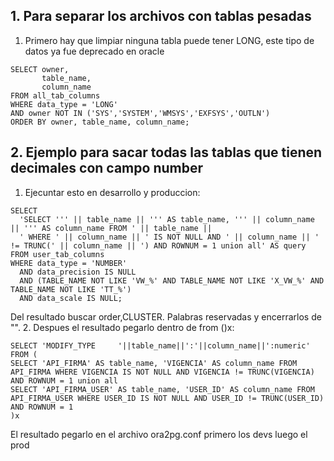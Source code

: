 ## 1. Para separar los archivos con tablas pesadas
1. Primero hay que limpiar ninguna tabla puede tener LONG, este tipo de datos ya fue deprecado en oracle
```
SELECT owner,
       table_name,
       column_name
FROM all_tab_columns
WHERE data_type = 'LONG'
AND owner NOT IN ('SYS','SYSTEM','WMSYS','EXFSYS','OUTLN')
ORDER BY owner, table_name, column_name;
```
## 2. Ejemplo para sacar todas las tablas que tienen decimales con campo number
 <!-- Ubicarse en el esquema en trabajo -->
1. Ejecuntar esto en desarrollo y produccion:

```
SELECT 
  'SELECT ''' || table_name || ''' AS table_name, ''' || column_name || ''' AS column_name FROM ' || table_name || 
  ' WHERE ' || column_name || ' IS NOT NULL AND ' || column_name || ' != TRUNC(' || column_name || ') AND ROWNUM = 1 union all' AS query
FROM user_tab_columns
WHERE data_type = 'NUMBER'
  AND data_precision IS NULL
  AND (TABLE_NAME NOT LIKE 'VW_%' AND TABLE_NAME NOT LIKE 'X_VW_%' AND TABLE_NAME NOT LIKE 'TT_%')
  AND data_scale IS NULL;
  ```

Del resultado buscar order,CLUSTER. Palabras reservadas y encerrarlos de "".
2. Despues el resultado pegarlo dentro de from ()x:

```
SELECT 'MODIFY_TYPE     '||table_name||':'||column_name||':numeric' FROM (
SELECT 'API_FIRMA' AS table_name, 'VIGENCIA' AS column_name FROM API_FIRMA WHERE VIGENCIA IS NOT NULL AND VIGENCIA != TRUNC(VIGENCIA) AND ROWNUM = 1 union all
SELECT 'API_FIRMA_USER' AS table_name, 'USER_ID' AS column_name FROM API_FIRMA_USER WHERE USER_ID IS NOT NULL AND USER_ID != TRUNC(USER_ID) AND ROWNUM = 1
)x
```

El resultado pegarlo en el archivo ora2pg.conf
primero los devs luego el prod

